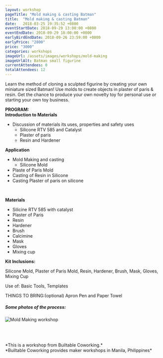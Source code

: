 ```yaml
---
layout: workshop
pageTitle: "Mold making & casting Batman"
title:  "Mold making & casting Batman"
date:   2018-03-25 19:35:52 +0800
eventStartDate: 2018-09-29 13:00:00 +0800
eventEndDate: 2018-09-29 18:00:00 +0800
earlyBirdEndDate: 2018-09-26 23:59:00 +0800
earlyPrice: "2800"
price: "3000"
categories: workshops
imageUrl: /assets/images/workshops/mold-making
imageUrlAlt: Batman small figurine
currentAttendees: 0
totalAttendees: 12
---
```


Learn the method of cloning a sculpted figurine by creating your own miniature sized Batman! Use molds to create objects in plaster of paris & resin. Get the chance to produce your own novelty toy for personal use or starting your own toy business.



<strong>PROGRAM: </strong>
<br>
<strong>Introduction to Materials</strong>
<br>
- Discussion of materials its uses, properties and safety uses
    - Silicone RTV 585 and Catalyst
    - Plaster of paris
    - Resin and Hardener

<strong>Application</strong>
<br>
- Mold Making and casting
    - Silicone Mold
- Plaste of Paris Mold
- Casting of Resin in Silicone
- Casting Plaster of paris on silicone
<br>

<strong>Materials</strong> 
- Silicine RTV 585 with catalyst 
- Plaster of Paris 
- Resin 
- Hardener 
- Brush 
- Calcimine 
- Mask 
- Gloves 
- Mixing cup


<strong>Kit Inclusions:</strong>

Silicone Mold, Plaster of Paris Mold, 
Resin, Hardener, Brush, Mask, Gloves, Mixing Cup

Use of:
Basic Tools, Templates

THINGS TO BRING:(optional)
Apron
Pen and Paper
Towel

##### Some photos of the process:

![Mold Making workshop](../../assets/images/workshops/mold-making/molding-and-casting-batman "Batman Mold")


<br>
<br>
<br>
*This is a workshop from Builtable Coworking.*
<br>
*Builtable Coworking provides maker workshops in Manila, Philippines* 

